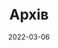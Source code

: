 ---
title: "Архів"
date: 2022-03-06
layout: "archives"
slug: "archives"
menu:
    main:
        weight: 2
        params: 
            icon: archives
---